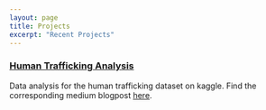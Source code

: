 ```yaml
---
layout: page
title: Projects
excerpt: "Recent Projects"
---
```



### [Human Trafficking Analysis](https://github.com/vijpandaturtle/trafficking-analysis)
Data analysis for the human trafficking dataset on kaggle. Find the corresponding medium blogpost [here](https://vijayasriiyer.medium.com/understanding-human-trafficking-with-data-2860f6aa10ac).


